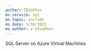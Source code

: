 ```yaml
---
author: TDzakhov
ms.service: sql
ms.topic: include
ms.date: 3/10/2021
ms.author: v-tdzakhov
---
```


SQL Server on Azure Virtual Machines